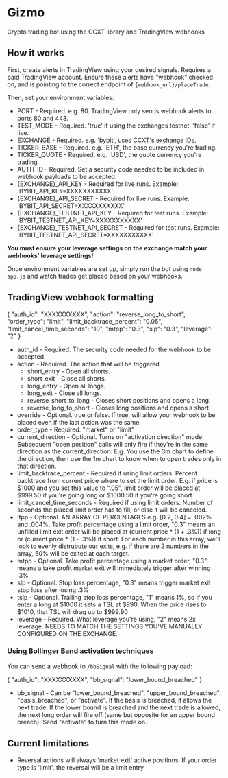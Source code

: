 # Gizmo
Crypto trading bot using the CCXT library and TradingView webhooks

## How it works

First, create alerts in TradingView using your desired signals. Requires a paid TradingView account. Ensure these alerts have "webhook" checked on, and is pointing to the correct endpoint of `{webhook_url}/placeTrade`.

Then, set your environment variables:
- PORT - Required. e.g. 80. TradingView only sends webhook alerts to ports 80 and 443.
- TEST_MODE - Required. 'true' if using the exchanges testnet, 'false' if live.
- EXCHANGE - Required. e.g. 'bybit', uses [CCXT's exchange IDs](https://github.com/ccxt/ccxt/wiki/Manual).
- TICKER_BASE - Required. e.g. 'ETH', the base currency you're trading.
- TICKER_QUOTE - Required. e.g. 'USD', the quote currency you're trading.
- AUTH_ID - Required. Set a security code needed to be included in webhook payloads to be accepted.
- {EXCHANGE}_API_KEY - Required for live runs. Example: 'BYBIT_API_KEY=XXXXXXXXXXX'.
- {EXCHANGE}_API_SECRET - Required for live runs. Example: 'BYBIT_API_SECRET=XXXXXXXXXXX'
- {EXCHANGE}_TESTNET_API_KEY - Required for test runs. Example: 'BYBIT_TESTNET_API_KEY=XXXXXXXXXXX'
- {EXCHANGE}_TESTNET_API_SECRET - Required for test runs. Example: 'BYBIT_TESTNET_API_SECRET=XXXXXXXXXXX'

**You must ensure your leverage settings on the exchange match your webhooks' leverage settings!**

Once environment variables are set up, simply run the bot using `node app.js` and watch trades get placed based on your webhooks.


## TradingView webhook formatting

{
"auth_id": "XXXXXXXXXX",
"action": "reverse_long_to_short",
"order_type": "limit",
"limit_backtrace_percent": "0.05",
"limit_cancel_time_seconds": "10",
"mtpp": "0.3",
"slp": "0.3",
"leverage": "2"
}

- auth_id - Required. The security code needed for the webhook to be accepted.
- action - Required. The action that will be triggered.
  - short_entry - Open all shorts.
  - short_exit - Close all shorts.
  - long_entry - Open all longs.
  - long_exit - Close all longs.
  - reverse_short_to_long - Closes short positions and opens a long.
  - reverse_long_to_short - Closes long positions and opens a short.
- override - Optional. true or false. If true, will allow your webhook to be placed even if the last action was the same.
- order_type - Required. "market" or "limit"
- current_direction - Optional. Turns on "activation direction" mode. Subsequent "open position" calls will only fire if they're in the same direction as the current_direction. E.g. You use the 3m chart to define the direction, then use the 1m chart to know when to open trades only in that direction.
- limit_backtrace_percent - Required if using limit orders. Percent backtrace from current price where to set the limit order. E.g. if price is $1000 and you set this value to ".05", limit order will be placed at $999.50 if you're going long or $1000.50 if you're going short
- limit_cancel_time_seconds - Required if using limit orders. Number of seconds the placed limit order has to fill, or else it will be canceled.
- ltpp - Optional. AN ARRAY OF PERCENTAGES e.g. [0.2, 0.4] = .002% and .004%. Take profit percentage using a limit order, "0.3" means an unfilled limit exit order will be placed at (current price * (1 + .3%)) if long or (current price * (1 - .3%)) if short. For each number in this array, we'll look to evenly distrubute our exits, e.g. if there are 2 numbers in the array, 50% will be exited at each target.
- mtpp - Optional. Take profit percentage using a market order, "0.3" means a take profit market exit will immediately trigger after winning .3%
- slp - Optional. Stop loss percentage, "0.3" means trigger market exit stop loss after losing .3%
- tslp - Optional. Trailing stop loss percentage, "1" means 1%, so if you enter a long at $1000 it sets a TSL at $990. When the price rises to $1010, that TSL will drag up to $999.90
- leverage - Required. What leverage you're using, "2" means 2x leverage. NEEDS TO MATCH THE SETTINGS YOU'VE MANUALLY CONFIGURED ON THE EXCHANGE.

### Using Bollinger Band activation techniques

You can send a webhook to `/bbSignal` with the following payload:

{
"auth_id": "XXXXXXXXXX",
"bb_signal": "lower_bound_breached"
}

- bb_signal - Can be "lower_bound_breached", "upper_bound_breached", "basis_breached", or "activate". If the basis is breached, it allows the next trade. If the lower bound is breached and the next trade is allowed, the next long order will fire off (same but opposite for an upper bound breach). Send "activate" to turn this mode on.  


## Current limitations

- Reversal actions will always 'market exit' active positions. If your order type is 'limit', the reversal will be a limit entry
